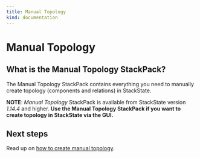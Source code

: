 ```yaml
---
title: Manual Topology
kind: documentation
---
```


# Manual Topology

## What is the Manual Topology StackPack?

The Manual Topology StackPack contains everything you need to manually create topology \(components and relations\) in StackState.

**NOTE**: _Manual Topology_ StackPack is available from StackState version _1.14.4_ and higher. **Use the Manual Topology StackPack if you want to create topology in StackState via the GUI.**

## Next steps

Read up on [how to create manual topology](https://github.com/mpvvliet/stackstate-docs/tree/0f69067c340456b272cfe50e249f4f4ee680f8d9/use/how_to_create_manual_topology/README.md).


